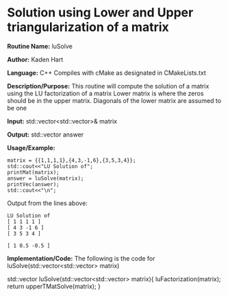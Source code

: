 # Solution using Lower and Upper triangularization of a matrix

**Routine Name:**           luSolve

**Author:** Kaden Hart

**Language:** C++ Compiles with cMake as designated in CMakeLists.txt

**Description/Purpose:** This routine will compute the solution of a matrix using the LU factorization of a matrix Lower matrix is where the zeros should be in the upper matrix. Diagonals of the lower matrix are assumed to be one  

**Input:** std::vector<std::vector<double>>& matrix  

**Output:** std::vector<double> answer

**Usage/Example:**  

    matrix = {{1,1,1,1},{4,3,-1,6},{3,5,3,4}};
    std::cout<<"LU Solution of";
    printMat(matrix);
    answer = luSolve(matrix);
    printVec(answer);
    std::cout<<"\n";


Output from the lines above:

    LU Solution of
    [ 1 1 1 1 ]
    [ 4 3 -1 6 ]
    [ 3 5 3 4 ]

    [ 1 0.5 -0.5 ]

**Implementation/Code:** The following is the code for luSolve(std::vector<std::vector<double>> matrix)

std::vector<double> luSolve(std::vector<std::vector<double>> matrix){
    luFactorization(matrix);
    return upperTMatSolve(matrix);
}

